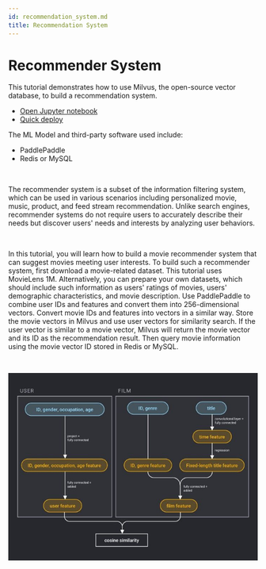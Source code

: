 ```yaml
---
id: recommendation_system.md
title: Recommendation System
---
```


# Recommender System 

This tutorial demonstrates how to use Milvus, the open-source vector database, to build a recommendation system.
- [Open Jupyter notebook](https://github.com/milvus-io/bootcamp/blob/master/solutions/recommender_system/recommender_system.ipynb)
- [Quick deploy](https://github.com/milvus-io/bootcamp/blob/master/solutions/recommender_system/quick_deploy)

The ML Model and third-party software used include:
- PaddlePaddle
- Redis or MySQL

</br>

The recommender system is a subset of the information filtering system, which can be used in various scenarios including personalized movie, music, product, and feed stream recommendation. Unlike search engines, recommender systems do not require users to accurately describe their needs but discover users' needs and interests by analyzing user behaviors.

</br>

In this tutorial, you will learn how to build a movie recommender system that can suggest movies meeting user interests. To build such a recommender system, first download a movie-related dataset. This tutorial uses MovieLens 1M. Alternatively, you can prepare your own datasets, which should include such information as users' ratings of movies, users' demographic characteristics, and movie description. Use PaddlePaddle to combine user IDs and features and convert them into 256-dimensional vectors. Convert movie IDs and features into vectors in a similar way. Store the movie vectors in Milvus and use user vectors for similarity search. If the user vector is similar to a movie vector, Milvus will return the movie vector and its ID as the recommendation result. Then query movie information using the movie vector ID stored in Redis or MySQL.

</br>

![recommender_system](../../../assets/recommendation_system.png)
